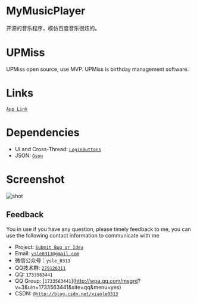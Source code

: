 # MyMusicPlayer
开源的音乐程序，模仿百度音乐很炫的。

# UPMiss
UPMiss open source, use MVP. UPMiss is birthday management software.


# Links
[`App Link`](https://github.com/xiaole0310/MyMusicPlayer)


# Dependencies

* Ui and Cross-Thread: [`LoginButtons`](https://github.com/xiaole0310/LoginButtons)
* JSON: [`Gson`](https://github.com/google/gson)


# Screenshot
![shot](https://raw.githubusercontent.com/qiujuer/UPMiss/master/arts/shot.png)


## Feedback

You in use if you have any question, please timely feedback to me, you can use the following contact information to communicate with me

* Project: [`Submit Bug or Idea`](https://github.com/qiujuer/UPMiss/issues)
* Email: [`ysle0313@gmail.com`](ysle0313@gmail.com)
* 微信公众号：`ysle_0313`
* QQ技术群: [`279126311`](http://shang.qq.com/wpa/qunwpa?idkey=2f6929590e81beec21333f4a7473a6074e73f5b605b140cd4b6e4639b7990552)
* QQ: `1733563441`
* QQ Group: [`1733563441`](http://wpa.qq.com/msgrd? v=3&amp;uin=1733563441&amp;site=qq&amp;menu=yes)
* CSDN: [`@http://blog.csdn.net/xiaole0313`](http://blog.csdn.net/xiaole0313)


